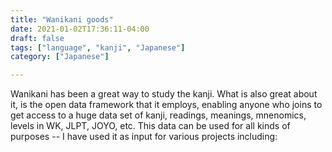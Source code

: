 ```yaml
---
title: "Wanikani goods"
date: 2021-01-02T17:36:11-04:00
draft: false
tags: ["language", "kanji", "Japanese"]
category: ["Japanese"]

---
```


Wanikani has been a great way to study the kanji. What is also great about it, is the open data framework that it employs, enabling anyone who joins to get access to a huge data set of kanji, readings, meanings, mnenomics, levels in WK, JLPT, JOYO, etc.
This data can be used for all kinds of purposes -- I have used it as input for various projects including:


